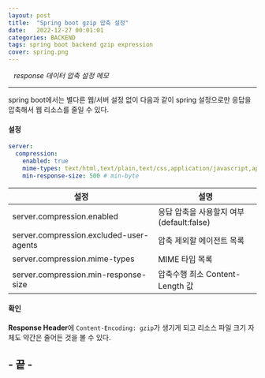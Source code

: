 ```yaml
---
layout: post
title:  "Spring boot gzip 압축 설정"
date:   2022-12-27 00:01:01
categories: BACKEND
tags: spring boot backend gzip expression
cover: spring.png
---
```


<i class="fa-regular fa-circle-check" style="margin-right:0.7rem"></i>*response 데이터 압축 설정 메모*

---

spring boot에서는 별다른 웹/서버 설정 없이 다음과 같이 spring 설정으로만 응답을 압축해서 웹 리소스를 줄일 수 있다.

#### 설정

```yml
server:
  compression:
    enabled: true
    mime-types: text/html,text/plain,text/css,application/javascript,application/json
    min-response-size: 500 # min-byte
```

|설정|설명|
|---|---|
|server.compression.enabled|응답 압축을 사용할지 여부(default:false)|
|server.compression.excluded-user-agents|압축 제외할 에이전트 목록|
|server.compression.mime-types|MIME 타입 목록|
|server.compression.min-response-size|압축수행 최소 Content-Length 값|

#### 확인

**Response Header**에 `Content-Encoding: gzip`가 생기게 되고 리소스 파일 크기 자체도 약간은 줄어든 것을 볼 수 있다.

## - 끝 -